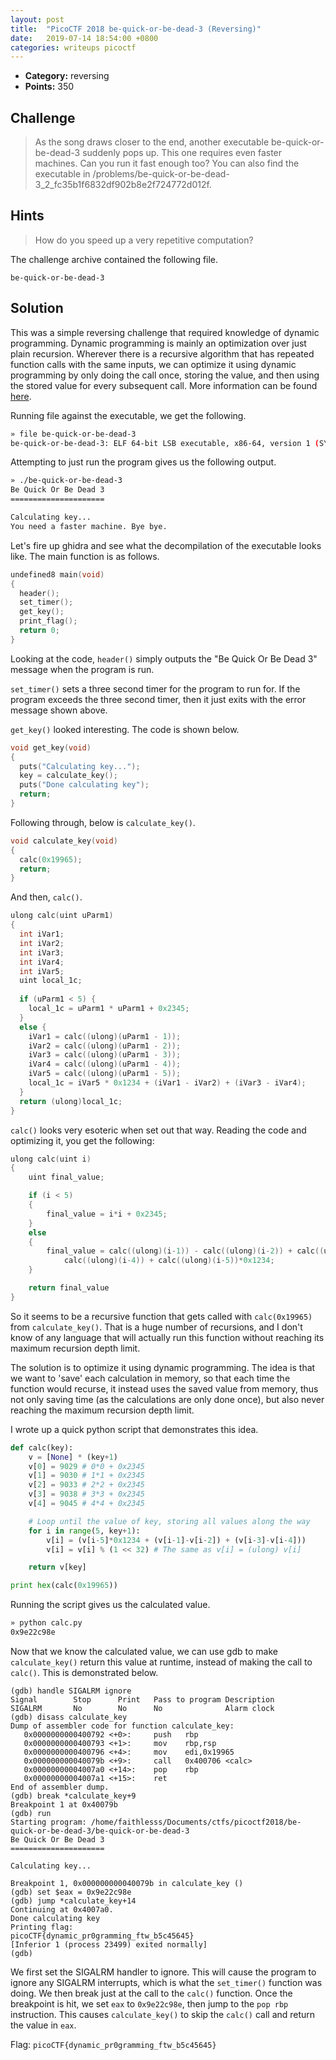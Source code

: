 ```yaml
---
layout: post
title: 	"PicoCTF 2018 be-quick-or-be-dead-3 (Reversing)"
date:	2019-07-14 18:54:00 +0800
categories: writeups picoctf
---
```


* **Category:** reversing
* **Points:** 350

## Challenge

>As the song draws closer to the end, another executable be-quick-or-be-dead-3 suddenly pops up. This one requires even faster machines. Can you run it fast enough too? You can also find the executable in /problems/be-quick-or-be-dead-3_2_fc35b1f6832df902b8e2f724772d012f.

## Hints

>How do you speed up a very repetitive computation?

The challenge archive contained the following file.
```
be-quick-or-be-dead-3
```

## Solution

This was a simple reversing challenge that required knowledge of dynamic programming. Dynamic programming is mainly an optimization over just plain recursion. Wherever there is a recursive algorithm that has repeated function calls with the same inputs, we can optimize it using dynamic programming by only doing the call once, storing the value, and then using the stored value for every subsequent call. More information can be found [here](https://www.cs.cmu.edu/~avrim/451f09/lectures/lect1001.pdf).

Running file against the executable, we get the following.
```bash
» file be-quick-or-be-dead-3                  
be-quick-or-be-dead-3: ELF 64-bit LSB executable, x86-64, version 1 (SYSV), dynamically linked, interpreter /lib64/ld-linux-x86-64.so.2, for GNU/Linux 2.6.32, BuildID[sha1]=2cec6b98d9025d8dfe4a9bcb1c46500914b0fa4f, not stripped
```

Attempting to just run the program gives us the following output.
```bash
» ./be-quick-or-be-dead-3                                                                        
Be Quick Or Be Dead 3
=====================

Calculating key...
You need a faster machine. Bye bye.
```

Let's fire up ghidra and see what the decompilation of the executable looks like. The main function is as follows.
```c
undefined8 main(void)
{
  header();
  set_timer();
  get_key();
  print_flag();
  return 0;
}
```

Looking at the code, `header()` simply outputs the "Be Quick Or Be Dead 3" message when the program is run. 

`set_timer()` sets a three second timer for the program to run for. If the program exceeds the three second timer, then it just exits with the error message shown above.

`get_key()` looked interesting. The code is shown below.
```c
void get_key(void)
{
  puts("Calculating key...");
  key = calculate_key();
  puts("Done calculating key");
  return;
}
```

Following through, below is `calculate_key()`.
```c
void calculate_key(void)
{
  calc(0x19965);
  return;
}
```

And then, `calc()`.
```c
ulong calc(uint uParm1)
{
  int iVar1;
  int iVar2;
  int iVar3;
  int iVar4;
  int iVar5;
  uint local_1c;
  
  if (uParm1 < 5) {
    local_1c = uParm1 * uParm1 + 0x2345;
  }
  else {
    iVar1 = calc((ulong)(uParm1 - 1));
    iVar2 = calc((ulong)(uParm1 - 2));
    iVar3 = calc((ulong)(uParm1 - 3));
    iVar4 = calc((ulong)(uParm1 - 4));
    iVar5 = calc((ulong)(uParm1 - 5));
    local_1c = iVar5 * 0x1234 + (iVar1 - iVar2) + (iVar3 - iVar4);
  }
  return (ulong)local_1c;
}
```

`calc()` looks very esoteric when set out that way. Reading the code and optimizing it, you get the following:
```c
ulong calc(uint i)
{
	uint final_value;

	if (i < 5) 
	{
		final_value = i*i + 0x2345;
	}
	else 
	{
		final_value = calc((ulong)(i-1)) - calc((ulong)(i-2)) + calc((ulong)(i-3)) -
			calc((ulong)(i-4)) + calc((ulong)(i-5))*0x1234;
	}

	return final_value
}
```

So it seems to be a recursive function that gets called with `calc(0x19965)` from `calculate_key()`. That is a huge number of recursions, and I don't know of any language that will actually run this function without reaching its maximum recursion depth limit.

The solution is to optimize it using dynamic programming. The idea is that we want to 'save' each calculation in memory, so that each time the function would recurse, it instead uses the saved value from memory, thus not only saving time (as the calculations are only done once), but also never reaching the maximum recursion depth limit.

I wrote up a quick python script that demonstrates this idea.
```python
def calc(key):
	v = [None] * (key+1)
	v[0] = 9029 # 0*0 + 0x2345
	v[1] = 9030 # 1*1 + 0x2345
	v[2] = 9033 # 2*2 + 0x2345
	v[3] = 9038 # 3*3 + 0x2345
	v[4] = 9045 # 4*4 + 0x2345

	# Loop until the value of key, storing all values along the way
	for i in range(5, key+1):
		v[i] = (v[i-5]*0x1234 + (v[i-1]-v[i-2]) + (v[i-3]-v[i-4]))
		v[i] = v[i] % (1 << 32) # The same as v[i] = (ulong) v[i]

	return v[key]

print hex(calc(0x19965))
```

Running the script gives us the calculated value.
```bash
» python calc.py                                                                                
0x9e22c98e
```

Now that we know the calculated value, we can use gdb to make `calculate_key()` return this value at runtime, instead of making the call to `calc()`. This is demonstrated below.
```shell
(gdb) handle SIGALRM ignore
Signal        Stop      Print   Pass to program Description
SIGALRM       No        No      No              Alarm clock
(gdb) disass calculate_key
Dump of assembler code for function calculate_key:
   0x0000000000400792 <+0>:     push   rbp
   0x0000000000400793 <+1>:     mov    rbp,rsp
   0x0000000000400796 <+4>:     mov    edi,0x19965
   0x000000000040079b <+9>:     call   0x400706 <calc>
   0x00000000004007a0 <+14>:    pop    rbp
   0x00000000004007a1 <+15>:    ret    
End of assembler dump.
(gdb) break *calculate_key+9
Breakpoint 1 at 0x40079b
(gdb) run
Starting program: /home/faithlesss/Documents/ctfs/picoctf2018/be-quick-or-be-dead-3/be-quick-or-be-dead-3 
Be Quick Or Be Dead 3
=====================

Calculating key...

Breakpoint 1, 0x000000000040079b in calculate_key ()
(gdb) set $eax = 0x9e22c98e
(gdb) jump *calculate_key+14
Continuing at 0x4007a0.
Done calculating key
Printing flag:
picoCTF{dynamic_pr0gramming_ftw_b5c45645}
[Inferior 1 (process 23499) exited normally]
(gdb) 

```

We first set the SIGALRM handler to ignore. This will cause the program to ignore any SIGALRM interrupts, which is what the `set_timer()` function was doing. We then break just at the call to the `calc()` function. Once the breakpoint is hit, we set `eax` to `0x9e22c98e`, then jump to the `pop rbp` instruction. This causes `calculate_key()` to skip the `calc()` call and return the value in `eax`.

Flag: `picoCTF{dynamic_pr0gramming_ftw_b5c45645}`
